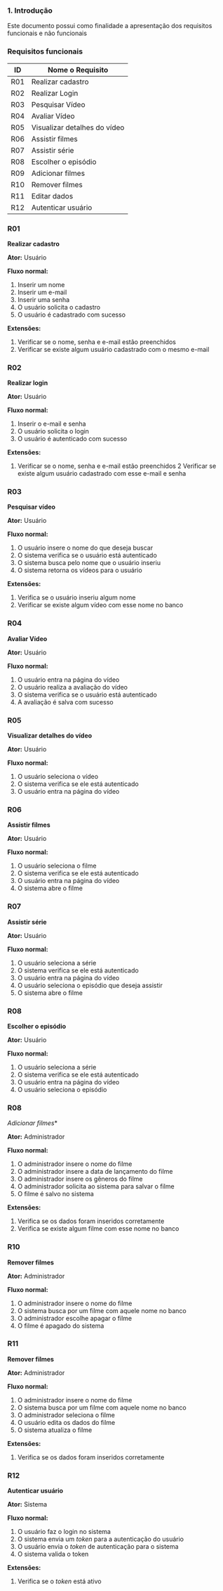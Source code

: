 ### 1. Introdução
 Este documento possui como finalidade a apresentação dos requisitos funcionais e não funcionais

### Requisitos funcionais
| ID | Nome o Requisito|
|----|-----------------|
|R01 | Realizar cadastro|
|R02 | Realizar Login |
|R03 | Pesquisar Vídeo|
|R04 | Avaliar Vídeo |
|R05 | Visualizar detalhes do vídeo |
|R06 | Assistir filmes |
|R07 | Assistir série |
|R08 | Escolher o episódio |
|R09 | Adicionar filmes |
|R10 | Remover filmes |
|R11 | Editar dados |
|R12 |Autenticar usuário|

### R01
**Realizar cadastro**

**Ator:** Usuário

**Fluxo normal:**
1. Inserir um nome
2. Inserir um e-mail
3. Inserir uma senha
4. O usuário solicita o cadastro
5. O usuário é cadastrado com sucesso

**Extensões:**
1. Verificar se o nome, senha e e-mail estão preenchidos
2. Verificar se existe algum usuário cadastrado com o mesmo e-mail

### R02
**Realizar login**

**Ator:** Usuário

**Fluxo normal:**
1. Inserir o e-mail e senha
2. O usuário solicita o login
3. O usuário é autenticado com sucesso

**Extensões:**
1. Verificar se o nome, senha e e-mail estão preenchidos
2 Verificar se existe algum usuário cadastrado com esse e-mail e senha

### R03
**Pesquisar vídeo**

**Ator:** Usuário

**Fluxo normal:**
1. O usuário insere o nome do que deseja buscar
2. O sistema verifica se o usuário está autenticado
3. O sistema busca pelo nome que o usuário inseriu
4. O sistema retorna os vídeos para o usuário

**Extensões:**
1. Verifica se o usuário inseriu algum nome
2. Verificar se existe algum vídeo com esse nome no banco

### R04
**Avaliar Vídeo**

**Ator:** Usuário

**Fluxo normal:**
1. O usuário entra na página do vídeo
2. O usuário realiza a avaliação do vídeo
3. O sistema verifica se o usuário está autenticado
4. A avaliação é salva com sucesso

### R05
**Visualizar detalhes do vídeo**

**Ator:** Usuário

**Fluxo normal:**
1. O usuário seleciona o vídeo
2. O sistema verifica se ele está autenticado
3. O usuário entra na página do vídeo

### R06
**Assistir filmes**

**Ator:** Usuário

**Fluxo normal:**
1. O usuário seleciona o filme
2. O sistema verifica se ele está autenticado
3. O usuário entra na página do vídeo
4. O sistema abre o filme

### R07
**Assistir série**

**Ator:** Usuário

**Fluxo normal:**
1. O usuário seleciona a série
2. O sistema verifica se ele está autenticado
3. O usuário entra na página do vídeo
4. O usuário seleciona o episódio que deseja assistir 
5. O sistema abre o filme

### R08
**Escolher o episódio**

**Ator:** Usuário

**Fluxo normal:**
1. O usuário seleciona a série
2. O sistema verifica se ele está autenticado
3. O usuário entra na página do vídeo
4. O usuário seleciona o episódio 

### R08
*Adicionar filmes**

**Ator:** Administrador

**Fluxo normal:**
1. O administrador insere o nome do filme
2. O administrador insere a data de lançamento do filme
3. O administrador insere os gêneros do filme
4. O administrador solicita ao sistema para salvar o filme
5. O filme é salvo no sistema

**Extensões:**
1. Verifica se os dados foram inseridos corretamente
2. Verifica se existe algum filme com esse nome no banco

### R10
**Remover filmes**

**Ator:** Administrador

**Fluxo normal:**
1. O administrador insere o nome do filme
2. O sistema busca por um filme com aquele nome no banco
3. O administrador escolhe apagar o filme
4. O filme é apagado do sistema

### R11
**Remover filmes**

**Ator:** Administrador

**Fluxo normal:**
1. O administrador insere o nome do filme
2. O sistema busca por um filme com aquele nome no banco
3. O administrador seleciona o filme
4. O usuário edita os dados do filme
5. O sistema atualiza o filme

**Extensões:**
1. Verifica se os dados foram inseridos corretamente

### R12
**Autenticar usuário**

**Ator:** Sistema

**Fluxo normal:**
1. O usuário faz o login no sistema
2. O sistema envia um _token_ para a autenticação do usuário
3. O usuário envia o _token_ de autenticação para o sistema
4. O sistema valida o token

**Extensões:**
1. Verifica se o _token_ está ativo
